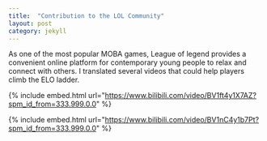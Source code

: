 ```yaml
---
title:  "Contribution to the LOL Community"
layout: post
category: jekyll
---
```


As one of the most popular MOBA games, League of legend provides a convenient online platform for contemporary young people to relax and connect with others. 
I translated several videos that could help players climb the ELO ladder.

{% include embed.html url="https://www.bilibili.com/video/BV1ft4y1X7AZ?spm_id_from=333.999.0.0" %}


{% include embed.html url="https://www.bilibili.com/video/BV1nC4y1b7Pt?spm_id_from=333.999.0.0" %}
